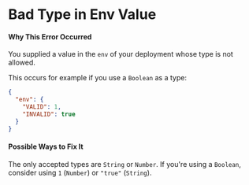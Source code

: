 # Bad Type in Env Value

#### Why This Error Occurred

You supplied a value in the `env` of your deployment whose type is not allowed.

This occurs for example if you use a `Boolean` as a type:

```json
{
  "env": {
    "VALID": 1,
    "INVALID": true
  }
}
```

#### Possible Ways to Fix It

The only accepted types are `String` or `Number`. If you're using a
`Boolean`, consider using `1` (`Number`) or `"true"` (`String`).

